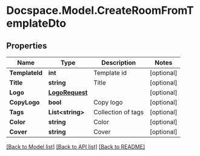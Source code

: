 # Docspace.Model.CreateRoomFromTemplateDto

## Properties

Name | Type | Description | Notes
------------ | ------------- | ------------- | -------------
**TemplateId** | **int** | Template id | [optional] 
**Title** | **string** | Title | [optional] 
**Logo** | [**LogoRequest**](LogoRequest.md) |  | [optional] 
**CopyLogo** | **bool** | Copy logo | [optional] 
**Tags** | **List&lt;string&gt;** | Collection of tags | [optional] 
**Color** | **string** | Color | [optional] 
**Cover** | **string** | Cover | [optional] 

[[Back to Model list]](../README.md#documentation-for-models) [[Back to API list]](../README.md#documentation-for-api-endpoints) [[Back to README]](../README.md)

